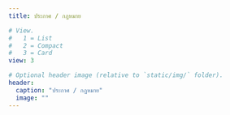```yaml
---
title: ประกาศ / กฎหมาย

# View.
#   1 = List
#   2 = Compact
#   3 = Card
view: 3

# Optional header image (relative to `static/img/` folder).
header:
  caption: "ประกาศ / กฎหมาย"
  image: ""
---
```

